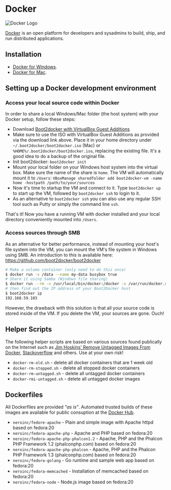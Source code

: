# Docker
![Docker Logo](http://upload.wikimedia.org/wikipedia/commons/7/79/Docker_%28container_engine%29_logo.png)

[Docker](http://www.docker.com) is an open platform for developers and sysadmins to build, ship, and run distributed applications.


## Installation
* [Docker for Windows](http://docs.docker.com/installation/windows/).
* [Docker for Mac](http://docs.docker.com/installation/mac/).


## Setting up a Docker development environment

### Access your local source code within Docker
In order to share a local Windows/Mac folder (the host system) with your Docker setup, follow these steps:
* Download [Boot2docker with VirtualBox Guest Additions](https://medium.com/boot2docker-lightweight-linux-for-docker/boot2docker-together-with-virtualbox-guest-additions-da1e3ab2465c)
* Make sure to use the ISO with VirtualBox Guest Additions as provided via the download link above. Place it in your home directory under 
`~/.boot2docker/boot2docker.iso` (Mac) or `%HOME%/.boot2docker/boot2docker.iso`, replacing the existing file. It's a good idea to do a backup of the original file.
* Init boot2docker:
  `boot2docker init`
* Mount your local folder on your Windows host system into the virtual box. Make sure the name of the share is `home`. The VM will automatically mount it to `/Users`:
  `VBoxManage sharedfolder add boot2docker-vm -name home -hostpath /path/to/your/sources`
* Now it's time to startup the VM and connect to it. Type `boot2docker up` to start up the VM, followed by `boot2docker ssh` to login to it.
* As an alternative to `boot2docker ssh` you can also use any regular SSH tool such as Putty or simply the command line `ssh`.

That's it! Now you have a running VM with docker installed and your local directory conveniently mounted into `/Users`.

### Access sources through SMB
As an alternative for better performance, instead of mounting your host's file system into the VM, you can mount the VM's file system in Windows using SMB. 
An introduction to this is available here: https://github.com/boot2docker/boot2docker
```bash
# Make a volume container (only need to do this once)
$ docker run -v /data --name my-data busybox true
# Share it using Samba (Windows file sharing)
$ docker run --rm -v /usr/local/bin/docker:/docker -v /var/run/docker.sock:/docker.sock svendowideit/samba my-data
# then find out the IP address of your Boot2Docker host
$ boot2docker ip
192.168.59.103
```

However, the drawback with this solution is that all your source code is stored inside of the VM. If you delete the VM, your sources are gone. Ouch!


## Helper Scripts
The following helper scripts are based on various sources found publically on the Internet such as 
[Jim Hoskins' Remove Untagged Images From Docker](http://jimhoskins.com/2013/07/27/remove-untagged-docker-images.html),
[Stackoverflow](http://stackoverflow.com/questions/17236796/how-to-remove-old-docker-io-containers) and others.
Use at your own risk!

* `docker-rm-old.sh` - delete all docker containers that are 1 week old
* `docker-rm-stopped.sh` - delete all stopped docker containers
* `docker-rm-untagged.sh` - delete all untagged docker containers
* `docker-rmi-untagged.sh` - delete all untagged docker images


## Dockerfiles
All Dockerfiles are provided _"as is"_. Automated trusted builds of these images are available for public consuption 
at the [Docker Hub](https://registry.hub.docker.com/repos/neroinc/).

* `neroinc/fedore-apache` - Plain and simple image with Apache httpd based on fedora:20
* `neroinc/fedora-apache-php` - Apache and PHP based on fedora:20
* `neroinc/fedora-apache-php-phalcon1.2` - Apache, PHP and the Phalcon PHP Framework 1.2 (phalconphp.com) based on fedora:20
* `neroinc/fedora-apache-php-phalcon` - Apache, PHP and the Phalcon PHP Framework 1.3 (phalconphp.com) based on fedora:20
* `neroinc/fedora-golang` - Go runtime and sample web app based on fedora:20
* `neroinc/fedora-memcached` - Installation of memcached based on fedora:20
* `neroinc/fedora-node` - Node.js image based on fedora:20

